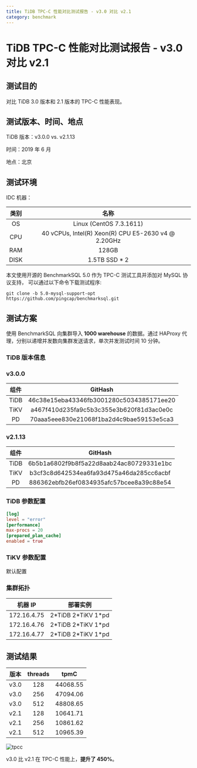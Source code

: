 ```yaml
---
title: TiDB TPC-C 性能对比测试报告 - v3.0 对比 v2.1
category: benchmark
---
```


# TiDB TPC-C 性能对比测试报告 - v3.0 对比 v2.1

## 测试目的

对比 TiDB 3.0 版本和 2.1 版本的 TPC-C 性能表现。

## 测试版本、时间、地点

TiDB 版本：v3.0.0 vs. v2.1.13

时间：2019 年 6 月

地点：北京

## 测试环境

IDC 机器：

|  类别  |                         名称                          |
|:----:|:---------------------------------------------------:|
|  OS  |               Linux (CentOS 7.3.1611)               |
| CPU  | 40 vCPUs, Intel(R) Xeon(R) CPU E5-2630 v4 @ 2.20GHz |
| RAM  |                        128GB                        |
| DISK |                  1.5TB SSD \* 2                   |

本文使用开源的 BenchmarkSQL 5.0 作为 TPC-C 测试工具并添加对 MySQL 协议支持， 可以通过以下命令下载测试程序:

```shell
git clone -b 5.0-mysql-support-opt https://github.com/pingcap/benchmarksql.git
```

## 测试方案

使用 BenchmarkSQL 向集群导入 **1000 warehouse** 的数据。通过 HAProxy 代理，分别以递增并发数向集群发送请求，单次并发测试时间 10 分钟。

### TiDB 版本信息

### v3.0.0

|  组件  |                 GitHash                  |
|:----:|:----------------------------------------:|
| TiDB | 46c38e15eba43346fb3001280c5034385171ee20 |
| TiKV | a467f410d235fa9c5b3c355e3b620f81d3ac0e0c |
|  PD  | 70aaa5eee830e21068f1ba2d4c9bae59153e5ca3 |

### v2.1.13

|  组件  |                 GitHash                  |
|:----:|:----------------------------------------:|
| TiDB | 6b5b1a6802f9b8f5a22d8aab24ac80729331e1bc |
| TiKV | b3cf3c8d642534ea6fa93d475a46da285cc6acbf |
|  PD  | 886362ebfb26ef0834935afc57bcee8a39c88e54 |

### TiDB 参数配置

```toml
[log]
level = "error"
[performance]
max-procs = 20
[prepared_plan_cache]
enabled = true
```

### TiKV 参数配置

默认配置

### 集群拓扑

|    机器 IP    |            部署实例             |
|:-----------:|:---------------------------:|
| 172.16.4.75 | 2\*TiDB 2\*TiKV 1\*pd |
| 172.16.4.76 | 2\*TiDB 2\*TiKV 1\*pd |
| 172.16.4.77 | 2\*TiDB 2\*TiKV 1\*pd |

## 测试结果

|  版本  | threads |   tpmC   |
|:----:|:-------:|:--------:|
| v3.0 |   128   | 44068.55 |
| v3.0 |   256   | 47094.06 |
| v3.0 |   512   | 48808.65 |
| v2.1 |   128   | 10641.71 |
| v2.1 |   256   | 10861.62 |
| v2.1 |   512   | 10965.39 |

![tpcc](/media/tpcc-2.1-3.0.png)

v3.0 比 v2.1 在 TPC-C 性能上，**提升了 450%**。
